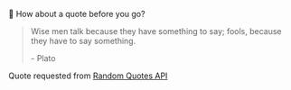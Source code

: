 📣 How about a quote before you go?

> Wise men talk because they have something to say; fools, because they have to say something.
>
> <p>- Plato</p>

Quote requested from [Random Quotes API](https://github.com/lukePeavey/quotable)
